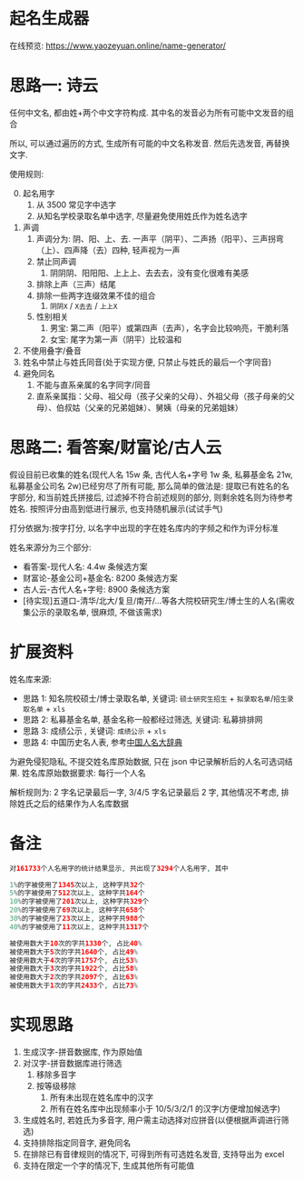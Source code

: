 # 起名生成器

在线预览: https://www.yaozeyuan.online/name-generator/

# 思路一: 诗云

任何中文名, 都由姓+两个中文字符构成. 其中名的发音必为所有可能中文发音的组合

所以, 可以通过遍历的方式, 生成所有可能的中文名称发音. 然后先选发音, 再替换文字.

使用规则:

0.  起名用字
    1.  从 3500 常见字中选字
    2.  从知名学校录取名单中选字, 尽量避免使用姓氏作为姓名选字
1.  声调
    1.  声调分为: 阴、阳、上、去. 一声平（阴平）、二声扬（阳平）、三声拐弯（上）、四声降（去）四种, 轻声视为一声
    2.  禁止同声调
        1.  阴阴阴、阳阳阳、上上上、去去去，没有变化很难有美感
    3.  排除上声（三声）结尾
    4.  排除一些两字连缀效果不佳的组合
        1.  `阴阴X` / `X去去` / `上上X`
    5.  性别相关
        1.  男宝: 第二声（阳平）或第四声（去声），名字会比较响亮，干脆利落
        2.  女宝: 尾字为第一声（阴平）比较温和
2.  不使用叠字/叠音
3.  姓名中禁止与姓氏同音(处于实现方便, 只禁止与姓氏的最后一个字同音)
4.  避免同名
    1.  不能与直系亲属的名字同字/同音
    2.  直系亲属指：父母、祖父母（孩子父亲的父母）、外祖父母（孩子母亲的父母）、伯叔姑（父亲的兄弟姐妹）、舅姨（母亲的兄弟姐妹）

# 思路二: 看答案/财富论/古人云

假设目前已收集的姓名(现代人名 15w 条, 古代人名+字号 1w 条, 私募基金名 21w, 私募基金公司名 2w)已经穷尽了所有可能, 那么简单的做法是: 提取已有姓名的名字部分, 和当前姓氏拼接后, 过滤掉不符合前述规则的部分, 则剩余姓名则为待参考姓名. 按照评分由高到低进行展示, 也支持随机展示(试试手气)

打分依据为:按字打分, 以名字中出现的字在姓名库内的字频之和作为评分标准

姓名来源分为三个部分:

- 看答案-现代人名: 4.4w 条候选方案
- 财富论-基金公司+基金名: 8200 条候选方案
- 古人云-古代人名+字号: 8900 条候选方案
- [待实现]五道口-清华/北大/复旦/南开/...等各大院校研究生/博士生的人名(需收集公示的录取名单, 很麻烦, 不做该需求)

# 扩展资料

姓名库来源:

- 思路 1: 知名院校硕士/博士录取名单, 关键词: `硕士研究生招生` + `拟录取名单`/`招生录取名单` + `xls`
- 思路 2: 私募基金名单, 基金名称一般都经过筛选, 关键词: 私募排排网
- 思路 3: 成绩公示 , 关键词: `成绩公示` + `xls`
- 思路 4: 中国历史名人表, 参考[中国人名大辞典](https://book.douban.com/subject/1012231/)

为避免侵犯隐私, 不提交姓名库原始数据, 只在 json 中记录解析后的人名可选词结果. 姓名库原始数据要求: 每行一个人名

解析规则为: 2 字名记录最后一字, 3/4/5 字名记录最后 2 字, 其他情况不考虑, 排除姓氏之后的结果作为人名库数据

# 备注

```php
对161733个人名用字的统计结果显示, 共出现了3294个人名用字, 其中

1%的字被使用了1345次以上, 这种字共32个
5%的字被使用了512次以上, 这种字共164个
10%的字被使用了201次以上, 这种字共329个
20%的字被使用了69次以上, 这种字共658个
30%的字被使用了23次以上, 这种字共988个
40%的字被使用了11次以上, 这种字共1317个

被使用数大于10次的字共1330个, 占比40%
被使用数大于5次的字共1640个, 占比49%
被使用数大于4次的字共1757个, 占比53%
被使用数大于3次的字共1922个, 占比58%
被使用数大于2次的字共2097个, 占比63%
被使用数大于1次的字共2433个, 占比73%
```

# 实现思路

1.  生成汉字-拼音数据库, 作为原始值
2.  对汉字-拼音数据库进行筛选
    1.  移除多音字
    2.  按等级移除
        1.  所有未出现在姓名库中的汉字
        2.  所有在姓名库中出现频率小于 10/5/3/2/1 的汉字(方便增加候选字)
3.  生成姓名时, 若姓氏为多音字, 用户需主动选择对应拼音(以便根据声调进行筛选)
4.  支持排除指定同音字, 避免同名
5.  在排除已有音律规则的情况下, 可得到所有可选姓名发音, 支持导出为 excel
6.  支持在限定一个字的情况下, 生成其他所有可能值
